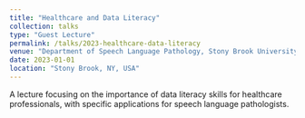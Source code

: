 ```yaml
---
title: "Healthcare and Data Literacy"
collection: talks
type: "Guest Lecture"
permalink: /talks/2023-healthcare-data-literacy
venue: "Department of Speech Language Pathology, Stony Brook University"
date: 2023-01-01
location: "Stony Brook, NY, USA"
---
```


A lecture focusing on the importance of data literacy skills for healthcare professionals, with specific applications for speech language pathologists.
